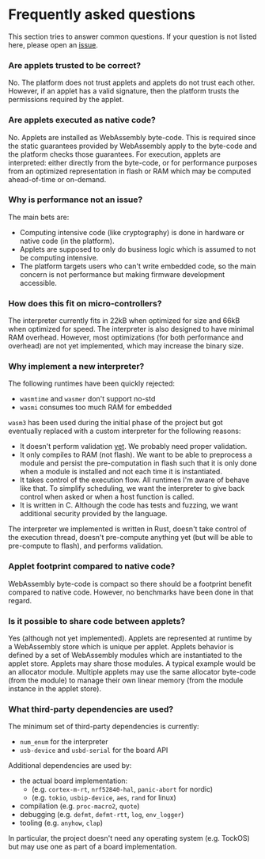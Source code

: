 # Frequently asked questions

This section tries to answer common questions. If your question is not listed
here, please open an [issue](https://github.com/google/wasefire/issues/new).

### Are applets trusted to be correct?

No. The platform does not trust applets and applets do not trust each other.
However, if an applet has a valid signature, then the platform trusts the
permissions required by the applet.

### Are applets executed as native code?

No. Applets are installed as WebAssembly byte-code. This is required since the
static guarantees provided by WebAssembly apply to the byte-code and the
platform checks those guarantees. For execution, applets are interpreted: either
directly from the byte-code, or for performance purposes from an optimized
representation in flash or RAM which may be computed ahead-of-time or on-demand.

### Why is performance not an issue?

The main bets are:

- Computing intensive code (like cryptography) is done in hardware or native
  code (in the platform).
- Applets are supposed to only do business logic which is assumed to not be
  computing intensive.
- The platform targets users who can't write embedded code, so the main concern
  is not performance but making firmware development accessible.

### How does this fit on micro-controllers?

The interpreter currently fits in 22kB when optimized for size and 66kB when
optimized for speed. The interpreter is also designed to have minimal RAM
overhead. However, most optimizations (for both performance and overhead) are
not yet implemented, which may increase the binary size.

### Why implement a new interpreter?

The following runtimes have been quickly rejected:

- `wasmtime` and `wasmer` don't support no-std
- `wasmi` consumes too much RAM for embedded

`wasm3` has been used during the initial phase of the project but got eventually
replaced with a custom interpreter for the following reasons:

- It doesn't perform validation
  [yet](https://github.com/wasm3/wasm3/issues/344). We probably need proper
  validation.
- It only compiles to RAM (not flash). We want to be able to preprocess a module
  and persist the pre-computation in flash such that it is only done when a
  module is installed and not each time it is instantiated.
- It takes control of the execution flow. All runtimes I'm aware of behave like
  that. To simplify scheduling, we want the interpreter to give back control
  when asked or when a host function is called.
- It is written in C. Although the code has tests and fuzzing, we want
  additional security provided by the language.

The interpreter we implemented is written in Rust, doesn't take control of the
execution thread, doesn't pre-compute anything yet (but will be able to
pre-compute to flash), and performs validation.

### Applet footprint compared to native code?

WebAssembly byte-code is compact so there should be a footprint benefit compared
to native code. However, no benchmarks have been done in that regard.

### Is it possible to share code between applets?

Yes (although not yet implemented). Applets are represented at runtime by a
WebAssembly store which is unique per applet. Applets behavior is defined by a
set of WebAssembly modules which are instantiated to the applet store. Applets
may share those modules. A typical example would be an allocator module.
Multiple applets may use the same allocator byte-code (from the module) to
manage their own linear memory (from the module instance in the applet store).

### What third-party dependencies are used?

The minimum set of third-party dependencies is currently:

- `num_enum` for the interpreter
- `usb-device` and `usbd-serial` for the board API

Additional dependencies are used by:

- the actual board implementation:
   - (e.g. `cortex-m-rt`, `nrf52840-hal`, `panic-abort` for nordic)
   - (e.g. `tokio`, `usbip-device`, `aes`, `rand` for linux)
- compilation (e.g. `proc-macro2`, `quote`)
- debugging (e.g. `defmt`, `defmt-rtt`, `log`, `env_logger`)
- tooling (e.g. `anyhow`, `clap`)

In particular, the project doesn't need any operating system (e.g. TockOS) but
may use one as part of a board implementation.
